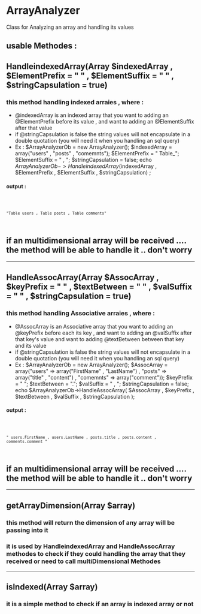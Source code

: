 # ArrayAnalyzer
Class for Analyzing an array and handling its values

## usable Methodes :

## HandleindexedArray(Array $indexedArray , $ElementPrefix = " " , $ElementSuffix = " " ,  $stringCapsulation = true) 
### this method handling indexed arraies ,  where  : 
- @indexedArray is an indexed array that you want to adding an @ElementPrefix before its value , and want to adding an @ElementSuffix after that value
- if @stringCapsulation is false the string values will not encapsulate in a double quotation (you will need it when you handling an sql query)
- Ex :
 $ArrayAnalyzerOb = new ArrayAnalyzer();
 $indexedArray = array("users" , "posts" , "comemnts");
  $ElementPrefix = " Table_";
  $ElementSuffix = " , ";
  $stringCapsulation = false;
 echo $ArrayAnalyzerOb->HandleindexedArray($indexedArray , $ElementPrefix  , $ElementSuffix  ,  $stringCapsulation) ;
 #### output : 
 <code>

    "Table_users , Table_posts , Table_comments"


</code>


## if an multidimensional array will be received .... the method will be able to handle it .. don't worry

<hr>


## HandleAssocArray(Array $AssocArray ,   $keyPrefix = " " , $textBetween = " " , $valSuffix = " " , $stringCapsulation = true)
### this method handling  Associative arraies ,  where  : 
- @AssocArray is an Associative array that you want to adding an @keyPrefix before each its key , and want to adding an @valSuffix after that key's value
  and want to adding @textBetween between that key and its value
- if @stringCapsulation is false the string values will not encapsulate in a double quotation (you will need it when you handling an sql query)
- Ex :
 $ArrayAnalyzerOb = new ArrayAnalyzer();
 $AssocArray = array("users" => array("FirstName" , "LastName") , "posts" => array("title" , "content") , "comemnts" => array("comment"));
  $keyPrefix = " ";
  $textBetween = ".";
  $valSuffix = " , ";
  $stringCapsulation = false;
 echo $ArrayAnalyzerOb->HandleAssocArray( $AssocArray ,   $keyPrefix , $textBetween  , $valSuffix  , $stringCapsulation  );
 #### output : 
 <code>

  
  
    " users.FirstName , users.LastName , posts.title , posts.content , comments.comment "


</code>

## if an multidimensional array will be received .... the method will be able to handle it .. don't worry

<hr>

## getArrayDimension(Array $array)
### this method will return the dimension of any array will be passing into it
### it is used by HandleindexedArray and HandleAssocArray methodes to check if they could handling the array that they received or need to call multiDimensional Methodes


<hr>

## isIndexed(Array $array)
### it is a simple method to check if an array is indexed array or not
